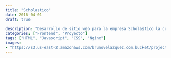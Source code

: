 ```yaml
---
title: "Scholastico"
date: 2016-04-01
draft: true

description: "Desarrollo de sitio web para la empresa Scholastico la cual se encarga de brindar servicios de transporte a corporativos, escuelas y al sector turísico"
categories: ["Frontend", "Proyecto"]
tags: ["HTML", "Javascript", "CSS", "Nginx"]
images:
- "https://s3.us-east-2.amazonaws.com/brunovelazquez.com.bucket/projects/SCHOLASTICO-www.scholastico.mx.webp"
---
```


